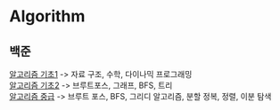 # Algorithm

## 백준
[알고리즘 기초1](https://code.plus/course/41) -> 자료 구조, 수학, 다이나믹 프로그래밍<br>
[알고리즘 기초2](https://code.plus/course/42) -> 브루트포스, 그래프, BFS, 트리<br>
[알고리즘 중급](https://code.plus/course/41) -> 브루트 포스, BFS, 그리디 알고리즘, 분할 정복, 정렬, 이분 탐색<br> 
